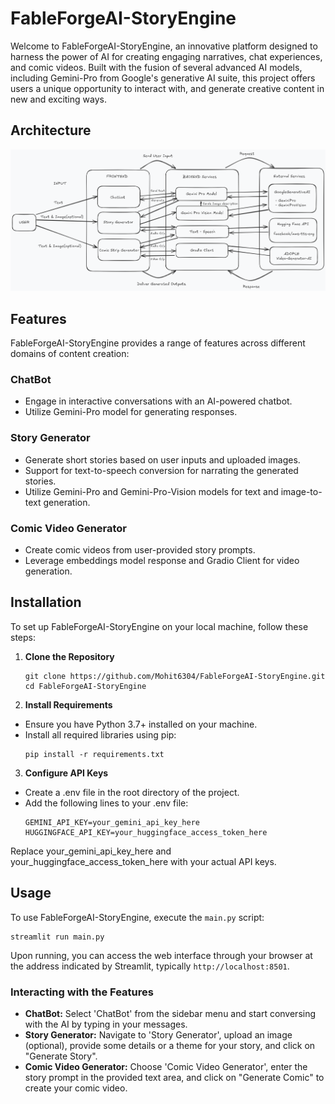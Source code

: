 # FableForgeAI-StoryEngine

Welcome to FableForgeAI-StoryEngine, an innovative platform designed to harness the power of AI for creating engaging narratives, chat experiences, and comic videos. Built with the fusion of several advanced AI models, including Gemini-Pro from Google's generative AI suite, this project offers users a unique opportunity to interact with, and generate creative content in new and exciting ways.

## Architecture
![architecture](FableForge-Architecture.png)

## Features

FableForgeAI-StoryEngine provides a range of features across different domains of content creation:

### ChatBot
- Engage in interactive conversations with an AI-powered chatbot.
- Utilize Gemini-Pro model for generating responses.

### Story Generator
- Generate short stories based on user inputs and uploaded images.
- Support for text-to-speech conversion for narrating the generated stories.
- Utilize Gemini-Pro and Gemini-Pro-Vision models for text and image-to-text generation.

### Comic Video Generator
- Create comic videos from user-provided story prompts.
- Leverage embeddings model response and Gradio Client for video generation.

## Installation

To set up FableForgeAI-StoryEngine on your local machine, follow these steps:

1. **Clone the Repository**
    ```
    git clone https://github.com/Mohit6304/FableForgeAI-StoryEngine.git
    cd FableForgeAI-StoryEngine
    ```

2. **Install Requirements**
- Ensure you have Python 3.7+ installed on your machine.
- Install all required libraries using pip:
  ```
  pip install -r requirements.txt
  ```

3. **Configure API Keys**
- Create a .env file in the root directory of the project.
- Add the following lines to your .env file:
    ```
    GEMINI_API_KEY=your_gemini_api_key_here
    HUGGINGFACE_API_KEY=your_huggingface_access_token_here
    ```
Replace your_gemini_api_key_here and your_huggingface_access_token_here with your actual API keys.

## Usage

To use FableForgeAI-StoryEngine, execute the `main.py` script:
```
streamlit run main.py
```

Upon running, you can access the web interface through your browser at the address indicated by Streamlit, typically `http://localhost:8501`.

### Interacting with the Features
- **ChatBot:** Select 'ChatBot' from the sidebar menu and start conversing with the AI by typing in your messages.
- **Story Generator:** Navigate to 'Story Generator', upload an image (optional), provide some details or a theme for your story, and click on "Generate Story".
- **Comic Video Generator:** Choose 'Comic Video Generator', enter the story prompt in the provided text area, and click on "Generate Comic" to create your comic video.

